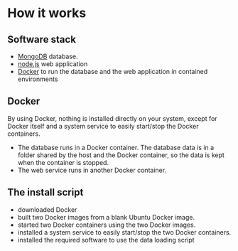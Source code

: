 # How it works

## Software stack
- [MongoDB](https://www.mongodb.com/what-is-mongodb) database.
- [node.js](https://nodejs.org/en/about/) web application 
- [Docker](https://www.docker.com/why-docker) to run the database and the web application in contained environments

## Docker
By using Docker, nothing is installed directly on your system, except for Docker itself and a system service to easily start/stop the Docker containers.

- The database runs in a Docker container. The database data is in a folder shared by the host and the Docker container, so the data is kept when the container is stopped.
- The web service runs in another Docker container.

## The install script
- downloaded Docker
- built two Docker images from a blank Ubuntu Docker image.
- started two Docker containers using the two Docker images.
- installed a system service to easily start/stop the two Docker containers.
- installed the required software to use the data loading script





